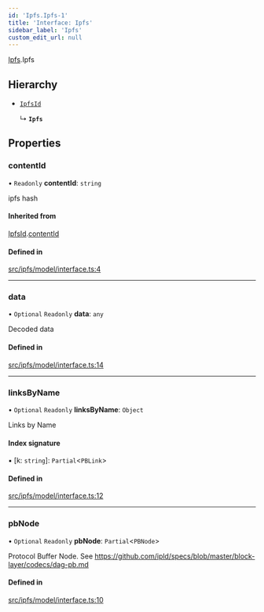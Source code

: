 ```yaml
---
id: 'Ipfs.Ipfs-1'
title: 'Interface: Ipfs'
sidebar_label: 'Ipfs'
custom_edit_url: null
---
```


[Ipfs](../namespaces/Ipfs.md).Ipfs

## Hierarchy

-   [`IpfsId`](Ipfs.IpfsId.md)

    ↳ **`Ipfs`**

## Properties

### contentId

• `Readonly` **contentId**: `string`

ipfs hash

#### Inherited from

[IpfsId](Ipfs.IpfsId.md).[contentId](Ipfs.IpfsId.md#contentid)

#### Defined in

[src/ipfs/model/interface.ts:4](https://github.com/leovigna/web3-redux/blob/cff01f0/src/ipfs/model/interface.ts#L4)

---

### data

• `Optional` `Readonly` **data**: `any`

Decoded data

#### Defined in

[src/ipfs/model/interface.ts:14](https://github.com/leovigna/web3-redux/blob/cff01f0/src/ipfs/model/interface.ts#L14)

---

### linksByName

• `Optional` `Readonly` **linksByName**: `Object`

Links by Name

#### Index signature

▪ [k: `string`]: `Partial`<`PBLink`\>

#### Defined in

[src/ipfs/model/interface.ts:12](https://github.com/leovigna/web3-redux/blob/cff01f0/src/ipfs/model/interface.ts#L12)

---

### pbNode

• `Optional` `Readonly` **pbNode**: `Partial`<`PBNode`\>

Protocol Buffer Node.
See https://github.com/ipld/specs/blob/master/block-layer/codecs/dag-pb.md

#### Defined in

[src/ipfs/model/interface.ts:10](https://github.com/leovigna/web3-redux/blob/cff01f0/src/ipfs/model/interface.ts#L10)
